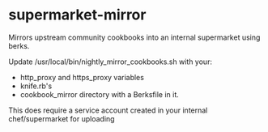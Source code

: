 # supermarket-mirror

Mirrors upstream community cookbooks into an internal supermarket using berks.


Update /usr/local/bin/nightly_mirror_cookbooks.sh with your:

* http_proxy and https_proxy variables
* knife.rb's
* cookbook_mirror directory with a Berksfile in it.


This does require a service account created in your internal chef/supermarket for uploading
